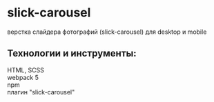 # slick-carousel
верстка слайдера фотографий (slick-carousel) для desktop и mobile 

## Технологии и инструменты: 
HTML, SCSS  
webpack 5  
npm  
плагин "slick-carousel"  
